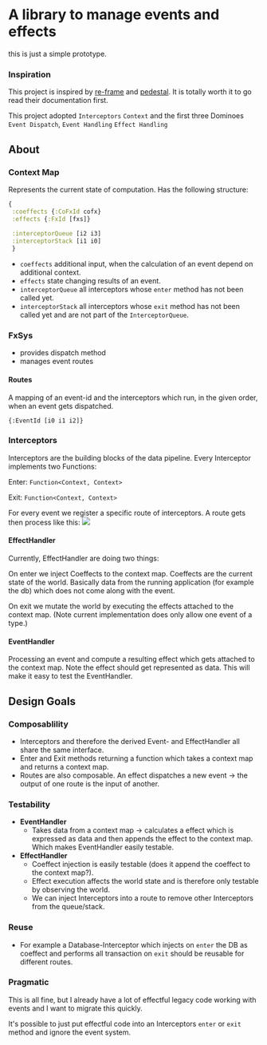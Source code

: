 # A library to manage events and effects

this is just a simple prototype.

### Inspiration
This project is inspired by [re-frame](https://day8.github.io/re-frame/) and [pedestal](http://pedestal.io/). It is 
totally worth it to go read their documentation first.

This project adopted `Interceptors` `Context` and the first three Dominoes `Event Dispatch`,
`Event Handling` `Effect Handling`

## About

### Context Map
Represents the current state of computation. Has the following structure:
```clojure
{
 :coeffects {:CoFxId cofx}
 :effects {:FxId [fxs]}
  
 :interceptorQueue [i2 i3]
 :interceptorStack [i1 i0]
 }

```
* `coeffects` additional input, when the calculation of an event depend on additional context.
* `effects` state changing results of an event.
* `interceptorQueue` all interceptors whose `enter` method has not been called yet.
* `interceptorStack` all interceptors whose `exit` method has not been called yet and are not part of the `InterceptorQueue`.

### FxSys
* provides dispatch method
* manages event routes

#### Routes
A mapping of an event-id and the interceptors which run, in the given order, when an event gets dispatched.

`{:EventId [i0 i1 i2]}`

### Interceptors
Interceptors are the building blocks of the data pipeline. Every Interceptor implements two Functions:

Enter: `Function<Context, Context>`

Exit: `Function<Context, Context>`

For every event we register a specific route of interceptors. A route gets then process like this:
<img src="https://cdn.rawgit.com/lhrb/fxsys/main/resources/interceptors.svg">


#### EffectHandler
Currently, EffectHandler are doing two things:

On enter we inject Coeffects to the context map. Coeffects are the current state of the world. Basically
data from the running application (for example the db) which does not come along with the event.

On exit we mutate the world by executing the effects attached to the context map. (Note current implementation 
does only allow one event of a type.)

#### EventHandler
Processing an event and compute a resulting effect which gets attached to the context map. 
Note the effect should get represented as data. This will make it easy to test the EventHandler.

## Design Goals

### Composablility
* Interceptors and therefore the derived Event- and EffectHandler all share the same interface.
* Enter and Exit methods returning a function which takes a context map and returns a context map.
* Routes are also composable. An effect dispatches a new event -> the output of one route is the input of another.  

### Testability
* **EventHandler** 
  * Takes data from a context map -> calculates a effect which is expressed as data and then 
appends the effect to the context map. Which makes EventHandler easily testable.
* **EffectHandler** 
  * Coeffect injection is easily testable (does it append the coeffect to the context map?).
  * Effect execution affects the world state and is therefore only testable by observing the world.
  * We can inject Interceptors into a route to remove other Interceptors from the queue/stack.
    
### Reuse
* For example a Database-Interceptor which injects on `enter` the DB as coeffect and performs all transaction 
  on `exit` should be reusable for different routes.

### Pragmatic
This is all fine, but I already have a lot of effectful legacy code working with events and I want to migrate this
quickly.

It's possible to just put effectful code into an Interceptors `enter` or `exit` method and ignore the event system.